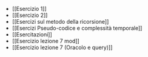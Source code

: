 - [[Esercizio 1]]
- [[Esercizio 2]]
- [[Esercizi sul metodo della ricorsione]]
- [[Esercizi Pseudo-codice e complessità temporale]]
- [[Esercitazioni]]
- [[Esercizio lezione 7 mod]]
- [[Esercizio lezione 7 (Oracolo e query)]]
